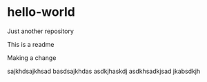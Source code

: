 # hello-world
Just another repository

This is a readme

Making a change

sajkhdsajkhsad
basdsajkhdas
asdkjhaskdj
asdkhsadkjsad
jkabsdkjh
